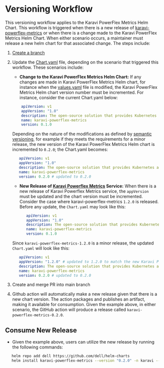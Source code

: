 <!--
Copyright (c) 2020 Dell Inc., or its subsidiaries. All Rights Reserved.

Licensed under the Apache License, Version 2.0 (the "License");
you may not use this file except in compliance with the License.
You may obtain a copy of the License at

    http://www.apache.org/licenses/LICENSE-2.0
-->
# Versioning Workflow

This versioning workflow applies to the Karavi PowerFlex Metrics Helm Chart. This workflow is triggered when there is a new release of [karavi-powerflex-metrics](https://github.com/dell/karavi-powerflex-metrics) or when there is a change made to the Karavi PowerFlex Metrics Helm Chart. When either scenario occurs, a maintainer must release a new helm chart for that associated change. The steps include:

1) [Create a branch](../../CONTRIBUTING.md)
2) Update the [Chart.yaml](../karavi-powerflex-metrics/Chart.yaml) file, depending on the scenario that triggered this workflow. These scenarios include:
   - **Change to the Karavi PowerFlex Metrics Helm Chart:**
    If any changes are made in Karavi PowerFlex Metrics Helm chart, for instance when the [values.yaml](./values.yaml) file is modified, the Karavi PowerFlex Metrics Helm chart version number must be incremented. For instance, consider the current Chart.yaml below:

    ```yaml
        apiVersion: v1
        appVersion: "1.0"
        description: The open-source solution that provides Kubernetes administrators insight into storage usage and performance for containerized applications using Dell products.
        name: karavi-powerflex-metrics
        version: 0.1.0
     ```

    Depending on the nature of the modifications as defined by [semantic versioning](http://semver.org), for example if they meets the requirements for a minor release, the new version of the Karavi PowerFlex Metrics Helm chart is incremented to `0.2.0`; the Chart.yaml becomes:

     ```yaml
        apiVersion: v1
        appVersion: "1.0"
        description: The open-source solution that provides Kubernetes administrators insight into storage usage and performance for containerized applications using Dell products.
        name: karavi-powerflex-metrics
        version: 0.2.0 # updated to 0.2.0
     ```

   - **New Release of [Karavi Powerflex Metrics](https://github.com/dell/karavi-powerflex-metrics) Service:**
    When there is a new release of Karavi Powerflex Metrics service, the `appVersion` must be updated and the chart version must be incremented. Consider the case where karavi-powerflex-metrics `1.2.0` is released. Before any update, the `Chart.yaml` may look like this:

     ```yaml
        apiVersion: v1
        appVersion: "1.0"
        description: The open-source solution that provides Kubernetes administrators insight into storage usage and performance for containerized applications using Dell products.
        name: karavi-powerflex-metrics
        version: 0.1.0
     ```

    Since `karavi-powerflex-metrics-1.2.0` is a minor release, the updated `Chart.yaml` will look like this:

     ```yaml
        apiVersion: v1
        appVersion: "1.2.0" # updated to 1.2.0 to match the new Karavi Powerflex Metrics service release
        description: The open-source solution that provides Kubernetes administrators insight into storage usage and performance for containerized applications using Dell products.
        name: karavi-powerflex-metrics
        version: 0.2.0 # updated to 0.2.0
     ```

3) Create and merge PR into main branch
4) Github action will automatically make a new release given that there is a new chart version. The action packages and publishes an artifact,  making it available for consumption. Given the example above, in either scenario, the GitHub action will produce a release called `karavi-powerflex-metrics-0.2.0`.

## Consume New Release

- Given the example above, users can utilize the new release by running the following commands:
  
```bash
   helm repo add dell https://github.com/dell/helm-charts
   helm install karavi-powerflex-metrics --version "0.2.0" -n karavi --create-namespace
```
